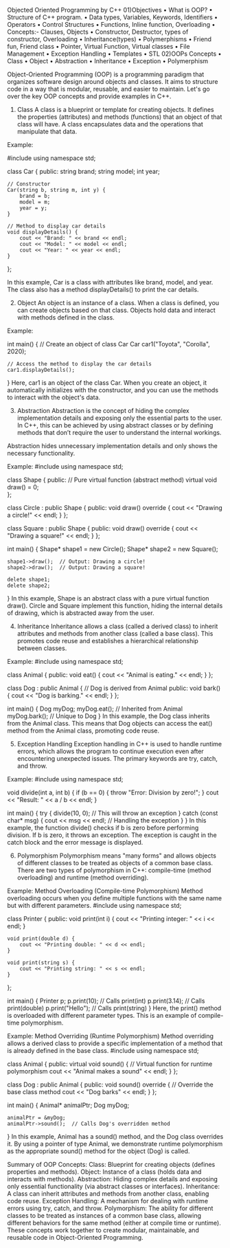 Objected Oriented Programming by C++
01)Objectives
•	What is OOP?
•	Structure of C++ program.
•	Data types, Variables, Keywords, Identifiers
•	Operators
•	Control Structures
•	Functions, Inline function, Overloading
•	Concepts:-  Clauses, Objects
•	Constructor, Destructor, types of constructor, Overloading
•	Inheritance(types)
•	Polymerphisms
•	Friend fun, Friend class
•	Pointer, Virtual Function, Virtual classes
•	File Management
•	Exception Handling
•	Templates
•	STL 
02)OOPs Concepts
•	Class
•	Object
•	Abstraction
•	Inheritance
•	Exception
•	Polymerphism


Object-Oriented Programming (OOP) is a programming paradigm that organizes software design around objects and classes. It aims to structure code in a way that is modular, reusable, and easier to maintain. Let's go over the key OOP concepts and provide examples in C++.

1. Class
A class is a blueprint or template for creating objects. It defines the properties (attributes) and methods (functions) that an object of that class will have. A class encapsulates data and the operations that manipulate that data.

Example:

#include <iostream>
using namespace std;

class Car {
public:
    string brand;
    string model;
    int year;

    // Constructor
    Car(string b, string m, int y) {
        brand = b;
        model = m;
        year = y;
    }

    // Method to display car details
    void displayDetails() {
        cout << "Brand: " << brand << endl;
        cout << "Model: " << model << endl;
        cout << "Year: " << year << endl;
    }
};

In this example, Car is a class with attributes like brand, model, and year. The class also has a method displayDetails() to print the car details.

2. Object
An object is an instance of a class. When a class is defined, you can create objects based on that class. Objects hold data and interact with methods defined in the class.

Example:

int main() {
    // Create an object of class Car
    Car car1("Toyota", "Corolla", 2020);
    
    // Access the method to display the car details
    car1.displayDetails();
}
Here, car1 is an object of the class Car. When you create an object, it automatically initializes with the constructor, and you can use the methods to interact with the object's data.

3. Abstraction
Abstraction is the concept of hiding the complex implementation details and exposing only the essential parts to the user. In C++, this can be achieved by using abstract classes or by defining methods that don’t require the user to understand the internal workings.

Abstraction hides unnecessary implementation details and only shows the necessary functionality.

Example:
#include <iostream>
using namespace std;

class Shape {
public:
    // Pure virtual function (abstract method)
    virtual void draw() = 0;  
};

class Circle : public Shape {
public:
    void draw() override {
        cout << "Drawing a circle!" << endl;
    }
};

class Square : public Shape {
public:
    void draw() override {
        cout << "Drawing a square!" << endl;
    }
};

int main() {
    Shape* shape1 = new Circle();
    Shape* shape2 = new Square();
    
    shape1->draw();  // Output: Drawing a circle!
    shape2->draw();  // Output: Drawing a square!
    
    delete shape1;
    delete shape2;
}
In this example, Shape is an abstract class with a pure virtual function draw(). Circle and Square implement this function, hiding the internal details of drawing, which is abstracted away from the user.

4. Inheritance
Inheritance allows a class (called a derived class) to inherit attributes and methods from another class (called a base class). This promotes code reuse and establishes a hierarchical relationship between classes.

Example:
#include <iostream>
using namespace std;

class Animal {
public:
    void eat() {
        cout << "Animal is eating." << endl;
    }
};

class Dog : public Animal {  // Dog is derived from Animal
public:
    void bark() {
        cout << "Dog is barking." << endl;
    }
};

int main() {
    Dog myDog;
    myDog.eat();  // Inherited from Animal
    myDog.bark(); // Unique to Dog
}
In this example, the Dog class inherits from the Animal class. This means that Dog objects can access the eat() method from the Animal class, promoting code reuse.

5. Exception Handling
Exception handling in C++ is used to handle runtime errors, which allows the program to continue execution even after encountering unexpected issues. The primary keywords are try, catch, and throw.

Example:
#include <iostream>
using namespace std;

void divide(int a, int b) {
    if (b == 0) {
        throw "Error: Division by zero!";
    }
    cout << "Result: " << a / b << endl;
}

int main() {
    try {
        divide(10, 0);  // This will throw an exception
    } catch (const char* msg) {
        cout << msg << endl;  // Handling the exception
    }
}
In this example, the function divide() checks if b is zero before performing division. If b is zero, it throws an exception. The exception is caught in the catch block and the error message is displayed.

6. Polymorphism
Polymorphism means "many forms" and allows objects of different classes to be treated as objects of a common base class. There are two types of polymorphism in C++: compile-time (method overloading) and runtime (method overriding).

Example: Method Overloading (Compile-time Polymorphism)
Method overloading occurs when you define multiple functions with the same name but with different parameters.
#include <iostream>
using namespace std;

class Printer {
public:
    void print(int i) {
        cout << "Printing integer: " << i << endl;
    }

    void print(double d) {
        cout << "Printing double: " << d << endl;
    }

    void print(string s) {
        cout << "Printing string: " << s << endl;
    }
};

int main() {
    Printer p;
    p.print(10);     // Calls print(int)
    p.print(3.14);   // Calls print(double)
    p.print("Hello"); // Calls print(string)
}
Here, the print() method is overloaded with different parameter types. This is an example of compile-time polymorphism.

Example: Method Overriding (Runtime Polymorphism)
Method overriding allows a derived class to provide a specific implementation of a method that is already defined in the base class.
#include <iostream>
using namespace std;

class Animal {
public:
    virtual void sound() {  // Virtual function for runtime polymorphism
        cout << "Animal makes a sound" << endl;
    }
};

class Dog : public Animal {
public:
    void sound() override {  // Override the base class method
        cout << "Dog barks" << endl;
    }
};

int main() {
    Animal* animalPtr;
    Dog myDog;
    
    animalPtr = &myDog;
    animalPtr->sound();  // Calls Dog's overridden method
}
In this example, Animal has a sound() method, and the Dog class overrides it. By using a pointer of type Animal, we demonstrate runtime polymorphism as the appropriate sound() method for the object (Dog) is called.

Summary of OOP Concepts:
Class: Blueprint for creating objects (defines properties and methods).
Object: Instance of a class (holds data and interacts with methods).
Abstraction: Hiding complex details and exposing only essential functionality (via abstract classes or interfaces).
Inheritance: A class can inherit attributes and methods from another class, enabling code reuse.
Exception Handling: A mechanism for dealing with runtime errors using try, catch, and throw.
Polymorphism: The ability for different classes to be treated as instances of a common base class, allowing different behaviors for the same method (either at compile time or runtime).
These concepts work together to create modular, maintainable, and reusable code in Object-Oriented Programming.






